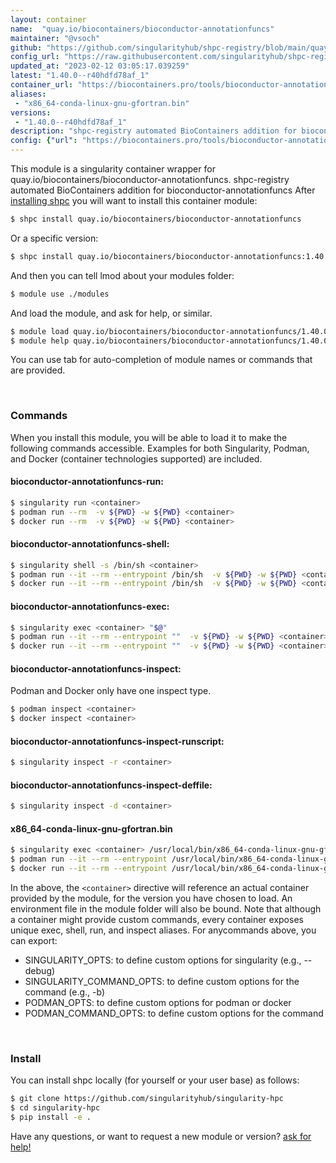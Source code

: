 ```yaml
---
layout: container
name:  "quay.io/biocontainers/bioconductor-annotationfuncs"
maintainer: "@vsoch"
github: "https://github.com/singularityhub/shpc-registry/blob/main/quay.io/biocontainers/bioconductor-annotationfuncs/container.yaml"
config_url: "https://raw.githubusercontent.com/singularityhub/shpc-registry/main/quay.io/biocontainers/bioconductor-annotationfuncs/container.yaml"
updated_at: "2023-02-12 03:05:17.039259"
latest: "1.40.0--r40hdfd78af_1"
container_url: "https://biocontainers.pro/tools/bioconductor-annotationfuncs"
aliases:
 - "x86_64-conda-linux-gnu-gfortran.bin"
versions:
 - "1.40.0--r40hdfd78af_1"
description: "shpc-registry automated BioContainers addition for bioconductor-annotationfuncs"
config: {"url": "https://biocontainers.pro/tools/bioconductor-annotationfuncs", "maintainer": "@vsoch", "description": "shpc-registry automated BioContainers addition for bioconductor-annotationfuncs", "latest": {"1.40.0--r40hdfd78af_1": "sha256:2f4d86968ad0186f90a3c2afb09fd9d2270787fb56090db02341891dda9c8d22"}, "tags": {"1.40.0--r40hdfd78af_1": "sha256:2f4d86968ad0186f90a3c2afb09fd9d2270787fb56090db02341891dda9c8d22"}, "docker": "quay.io/biocontainers/bioconductor-annotationfuncs", "aliases": {"x86_64-conda-linux-gnu-gfortran.bin": "/usr/local/bin/x86_64-conda-linux-gnu-gfortran.bin"}}
---
```


This module is a singularity container wrapper for quay.io/biocontainers/bioconductor-annotationfuncs.
shpc-registry automated BioContainers addition for bioconductor-annotationfuncs
After [installing shpc](#install) you will want to install this container module:


```bash
$ shpc install quay.io/biocontainers/bioconductor-annotationfuncs
```

Or a specific version:

```bash
$ shpc install quay.io/biocontainers/bioconductor-annotationfuncs:1.40.0--r40hdfd78af_1
```

And then you can tell lmod about your modules folder:

```bash
$ module use ./modules
```

And load the module, and ask for help, or similar.

```bash
$ module load quay.io/biocontainers/bioconductor-annotationfuncs/1.40.0--r40hdfd78af_1
$ module help quay.io/biocontainers/bioconductor-annotationfuncs/1.40.0--r40hdfd78af_1
```

You can use tab for auto-completion of module names or commands that are provided.

<br>

### Commands

When you install this module, you will be able to load it to make the following commands accessible.
Examples for both Singularity, Podman, and Docker (container technologies supported) are included.

#### bioconductor-annotationfuncs-run:

```bash
$ singularity run <container>
$ podman run --rm  -v ${PWD} -w ${PWD} <container>
$ docker run --rm  -v ${PWD} -w ${PWD} <container>
```

#### bioconductor-annotationfuncs-shell:

```bash
$ singularity shell -s /bin/sh <container>
$ podman run --it --rm --entrypoint /bin/sh  -v ${PWD} -w ${PWD} <container>
$ docker run --it --rm --entrypoint /bin/sh  -v ${PWD} -w ${PWD} <container>
```

#### bioconductor-annotationfuncs-exec:

```bash
$ singularity exec <container> "$@"
$ podman run --it --rm --entrypoint ""  -v ${PWD} -w ${PWD} <container> "$@"
$ docker run --it --rm --entrypoint ""  -v ${PWD} -w ${PWD} <container> "$@"
```

#### bioconductor-annotationfuncs-inspect:

Podman and Docker only have one inspect type.

```bash
$ podman inspect <container>
$ docker inspect <container>
```

#### bioconductor-annotationfuncs-inspect-runscript:

```bash
$ singularity inspect -r <container>
```

#### bioconductor-annotationfuncs-inspect-deffile:

```bash
$ singularity inspect -d <container>
```


#### x86_64-conda-linux-gnu-gfortran.bin

```bash
$ singularity exec <container> /usr/local/bin/x86_64-conda-linux-gnu-gfortran.bin
$ podman run --it --rm --entrypoint /usr/local/bin/x86_64-conda-linux-gnu-gfortran.bin   -v ${PWD} -w ${PWD} <container> -c " $@"
$ docker run --it --rm --entrypoint /usr/local/bin/x86_64-conda-linux-gnu-gfortran.bin   -v ${PWD} -w ${PWD} <container> -c " $@"
```



In the above, the `<container>` directive will reference an actual container provided
by the module, for the version you have chosen to load. An environment file in the
module folder will also be bound. Note that although a container
might provide custom commands, every container exposes unique exec, shell, run, and
inspect aliases. For anycommands above, you can export:

 - SINGULARITY_OPTS: to define custom options for singularity (e.g., --debug)
 - SINGULARITY_COMMAND_OPTS: to define custom options for the command (e.g., -b)
 - PODMAN_OPTS: to define custom options for podman or docker
 - PODMAN_COMMAND_OPTS: to define custom options for the command

<br>

### Install

You can install shpc locally (for yourself or your user base) as follows:

```bash
$ git clone https://github.com/singularityhub/singularity-hpc
$ cd singularity-hpc
$ pip install -e .
```

Have any questions, or want to request a new module or version? [ask for help!](https://github.com/singularityhub/singularity-hpc/issues)